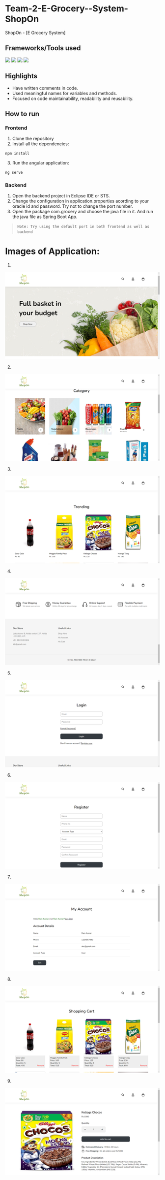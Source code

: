 # Team-2-E-Grocery--System-ShopOn
ShopOn - [E Grocery System]

## Frameworks/Tools used

![](https://img.shields.io/badge/Angular-DD0031?style=for-the-badge&logo=angular&logoColor=white)  ![](https://img.shields.io/badge/Spring-6AAD3D?style=for-the-badge&logo=spring&logoColor=white) ![](https://img.shields.io/badge/Java-FFFFFF?style=for-the-badge&logo=java&logoColor=red) ![](https://img.shields.io/badge/oracle-ed1c24?style=for-the-badge&logo=oracle&logoColor=white)

## Highlights

- Have written comments in code.
- Used meaningful names for variables and methods.
- Focused on code maintainability, readability and reusability.

## How to run

### Frontend
1. Clone the repository
2. Install all the dependencies: 

```sh
npm install
```

3. Run the angular application: 

```sh
ng serve
```

### Backend

1. Open the backend project in Eclipse IDE or STS.
2. Change the configuration in application.properties acording to your oracle id and password. Try not to change the port number.
3. Open the package com.grocery and choose the java file in it. And run the java file as Spring Boot App.

> ```Note: Try using the default port in both frontend as well as backend ```


# Images of Application:
1.

![Home Page](https://github.com/Aditya04052004/Team-2-E-Grocery--System-ShopOn/blob/main/Images/1.png)

2.

![Category Page](https://github.com/Aditya04052004/Team-2-E-Grocery--System-ShopOn/blob/main/Images/2.png)

3.

![Category Page](https://github.com/Aditya04052004/Team-2-E-Grocery--System-ShopOn/blob/main/Images/3.png)

4.

![Category Page](https://github.com/Aditya04052004/Team-2-E-Grocery--System-ShopOn/blob/main/Images/4.png)

5.

![Category Page](https://github.com/Aditya04052004/Team-2-E-Grocery--System-ShopOn/blob/main/Images/5.png)

6.

![Cart](https://github.com/Aditya04052004/Team-2-E-Grocery--System-ShopOn/blob/main/Images/6.png)

7.

![Sign up](https://github.com/Aditya04052004/Team-2-E-Grocery--System-ShopOn/blob/main/Images/7.png)

8.

![Sign in](https://github.com/Aditya04052004/Team-2-E-Grocery--System-ShopOn/blob/main/Images/8.png)

9.

![Sign in](https://github.com/Aditya04052004/Team-2-E-Grocery--System-ShopOn/blob/main/Images/9.png)
